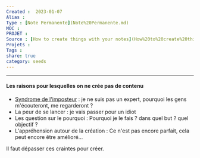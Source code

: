 ```yaml
---
Created :  2023-01-07
Alias :
Type : [Note Permanente](Note%20Permanente.md)
MOC : 
PROJET :
Source : [How to create things with your notes](How%20to%20create%20things%20with%20your%20notes.md)
Projets :
Tags : 
share: true
category: seeds
---
```



***

#### Les raisons pour lesquelles on ne crée pas de contenu

- [Syndrome de l'imposteur](Syndrome%20de%20l'imposteur.md) : je ne suis pas un expert, pourquoi les gens m'écouteront, me regarderont ?
- La peur de se lancer : je vais passer pour un idiot
- Les question sur le pourquoi : Pourquoi je le fais ? dans quel but ? quel objectif ?
- L'appréhension autour de la création : Ce n'est pas encore parfait, cela peut encore être amélioré… 

Il faut dépasser ces craintes pour créer.
